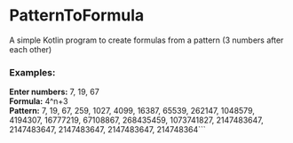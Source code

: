 # PatternToFormula
A simple Kotlin program to create formulas from a pattern (3 numbers after each other)

### Examples:

**Enter numbers:** 7, 19, 67<br />
**Formula:** 4^n+3<br />
**Pattern:** 7, 19, 67, 259, 1027, 4099, 16387, 65539, 262147, 1048579, 4194307, 16777219, 67108867, 268435459, 1073741827, 2147483647, 2147483647, 2147483647, 2147483647, 214748364```
